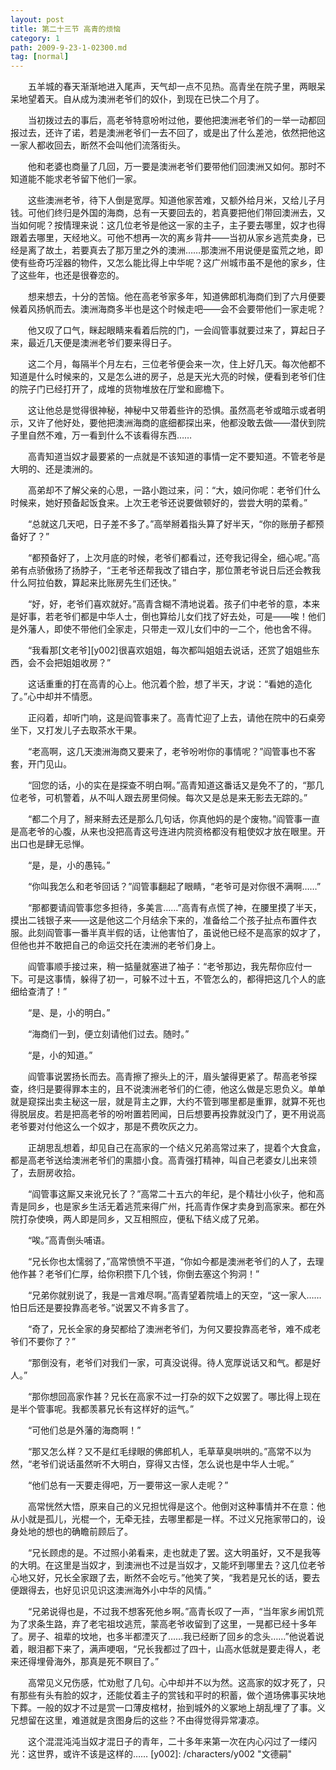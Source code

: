 ```yaml
---
layout: post
title: 第二十三节 高青的烦恼
category: 1
path: 2009-9-23-1-02300.md
tag: [normal]
---
```


　　五羊城的春天渐渐地进入尾声，天气却一点不见热。高青坐在院子里，两眼呆呆地望着天。自从成为澳洲老爷们的奴仆，到现在已快二个月了。

　　当初拨过去的事后，高老爷特意吩咐过他，要他把澳洲老爷们的一举一动都回报过去，还许了诺，若是澳洲老爷们一去不回了，或是出了什么差池，依然把他这一家人都收回去，断然不会叫他们流落街头。

　　他和老婆也商量了几回，万一要是澳洲老爷们要带他们回澳洲又如何。那时不知道能不能求老爷留下他们一家。

　　这些澳洲老爷，待下人倒是宽厚。知道他家苦难，又额外给月米，又给儿子月钱。可他们终归是外国的海商，总有一天要回去的，若真要把他们带回澳洲去，又当如何呢？按情理来说：这几位老爷是他这一家的主子，主子要去哪里，奴才也得跟着去哪里，天经地义。可他不想再一次的离乡背井——当初从家乡逃荒卖身，已经是离了故土，若要真去了那万里之外的澳洲……那澳洲不用说便是蛮荒之地，即使有些奇巧淫器的物件，又怎么能比得上中华呢？这广州城市虽不是他的家乡，住了这些年，也还是很眷恋的。

　　想来想去，十分的苦恼。他在高老爷家多年，知道佛郎机海商们到了六月便要候着风扬帆而去。澳洲海商多半也是这个时候走吧——会不会要带他们一家走呢？

　　他又叹了口气，眯起眼睛来看着后院的门，一会阎管事就要过来了，算起日子来，最近几天便是澳洲老爷们要来得日子。

　　这二个月，每隔半个月左右，三位老爷便会来一次，住上好几天。每次他都不知道是什么时候来的，又是怎么进的房子，总是天光大亮的时候，便看到老爷们住的院子门已经打开了，成堆的货物堆放在厅堂和廊檐下。

　　这让他总是觉得很神秘，神秘中又带着些许的恐惧。虽然高老爷或暗示或者明示，又许了他好处，要他把澳洲海商的底细都探出来，他都没敢去做——潜伏到院子里自然不难，万一看到什么不该看得东西……

　　高青知道当奴才最要紧的一点就是不该知道的事情一定不要知道。不管老爷是大明的、还是澳洲的。

　　高弟却不了解父亲的心思，一路小跑过来，问：“大，娘问你呢：老爷们什么时候来，她好预备起饭食来。上次王老爷还说要做顿好的，尝尝大明的菜肴。”

　　“总就这几天吧，日子差不多了。”高举掰着指头算了好半天，“你的账册子都预备好了？”

　　“都预备好了，上次月底的时候，老爷们都看过，还夸我记得全，细心呢。”高弟有点骄傲扬了扬脖子，“王老爷还帮我改了错白字，那位萧老爷说日后还会教我什么阿拉伯数，算起来比账房先生们还快。”

　　“好，好，老爷们喜欢就好。”高青含糊不清地说着。孩子们中老爷的意，本来是好事，若老爷们都是中华人士，倒也算给儿女们找了好去处，可是——唉！他们是外藩人，即使不带他们全家走，只带走一双儿女们中的一二个，他也舍不得。

　　“我看那[文老爷][y002]很喜欢姐姐，每次都叫姐姐去说话，还赏了姐姐些东西，会不会把姐姐收房？”

　　这话重重的打在高青的心上。他沉着个脸，想了半天，才说：“看她的造化了。”心中却并不情愿。

　　正闷着，却听门响，这是阎管事来了。高青忙迎了上去，请他在院中的石桌旁坐下，又打发儿子去取茶水干果。

　　“老高啊，这几天澳洲海商又要来了，老爷吩咐你的事情呢？”阎管事也不客套，开门见山。

　　“回您的话，小的实在是探查不明白啊。”高青知道这番话又是免不了的，“那几位老爷，可机警着，从不叫人跟去房里伺候。每次又是总是来无影去无踪的。”

　　“都二个月了，掰来掰去还是那么几句话，你真他妈的是个废物。”阎管事一直是高老爷的心腹，从来也没把高青这号连进内院资格都没有粗使奴才放在眼里。开出口也是肆无忌惮。

　　“是，是，小的愚钝。”

　　“你叫我怎么和老爷回话？”阎管事翻起了眼睛，“老爷可是对你很不满啊……”

　　“那都要请阎管事您多担待，多美言……”高青有点慌了神，在腰里摸了半天，摸出二钱银子来——这是他这二个月结余下来的，准备给二个孩子扯点布置件衣服。此刻阎管事一番半真半假的话，让他害怕了，虽说他已经不是高家的奴才了，但他也并不敢把自己的命运交托在澳洲的老爷们身上。

　　阎管事顺手接过来，稍一掂量就塞进了袖子：“老爷那边，我先帮你应付一下。可是这事情，躲得了初一，可躲不过十五，不管怎么的，都得把这几个人的底细给查清了！”

　　“是、是，小的明白。”

　　“海商们一到，便立刻请他们过去。随时。”

　　“是，小的知道。”

　　阎管事说罢扬长而去。高青擦了擦头上的汗，眉头皱得更紧了。帮高老爷探查，终归是要得罪本主的，且不说澳洲老爷们的仁德，他这么做是忘恩负义。单单就是窥探出卖主秘这一层，就是背主之罪，大约不管到哪里都是重罪，就算不死也得脱层皮。若是把高老爷的吩咐置若罔闻，日后想要再投靠就没门了，更不用说高老爷要对付他这么一个奴才，那是不费吹灰之力。

　　正胡思乱想着，却见自己在高家的一个结义兄弟高常过来了，提着个大食盒，都是高老爷送给澳洲老爷们的熏腊小食。高青强打精神，叫自己老婆女儿出来领了，去厨房收拾。

　　“阎管事这厮又来讹兄长了？”高常二十五六的年纪，是个精壮小伙子，他和高青是同乡，也是家乡生活无着逃荒来得广州，托高青作保才卖身到高家来。都在外院打杂使唤，两人即是同乡，又互相照应，便私下结义成了兄弟。

　　“唉。”高青倒头哺语。

　　“兄长你也太懦弱了，”高常愤愤不平道，“你如今都是澳洲老爷们的人了，去理他作甚？老爷们仁厚，给你积攒下几个钱，你倒去塞这个狗洞！”

　　“兄弟你就别说了，我是一言难尽啊。”高青望着院墙上的天空，“这一家人……怕日后还是要投靠高老爷。”说罢又不肯多言了。

　　“奇了，兄长全家的身契都给了澳洲老爷们，为何又要投靠高老爷，难不成老爷们不要你了？”

　　“那倒没有，老爷们对我们一家，可真没说得。待人宽厚说话又和气。都是好人。”

　　“那你想回高家作甚？兄长在高家不过一打杂的奴下之奴罢了。哪比得上现在是半个管事呢。我都羡慕兄长有这样好的运气。”

　　“可他们总是外藩的海商啊！”

　　“那又怎么样？又不是红毛绿眼的佛郎机人，毛草草臭哄哄的。”高常不以为然，“老爷们说话虽然听不大明白，穿得又古怪，怎么说也是中华人士呢。”

　　“他们总有一天要走得吧，万一要带这一家人走呢？”

　　高常恍然大悟，原来自己的义兄担忧得是这个。他倒对这种事情并不在意：他从小就是孤儿，光棍一个，无牵无挂，去哪里都是一样。不过义兄拖家带口的，设身处地的想也的确瞻前顾后了。

　　“兄长顾虑的是。不过照小弟看来，走也就走了罢。这大明虽好，又不是我等的大明。在这里是当奴才，到澳洲也不过是当奴才，又能坏到哪里去？这几位老爷心地又好，兄长全家跟了去，断然不会吃亏。”他笑了笑，“我若是兄长的话，要去便跟得去，也好见识见识这澳洲海外小中华的风情。”

　　“兄弟说得也是，不过我不想客死他乡啊。”高青长叹了一声，“当年家乡闹饥荒为了求条生路，弃了老宅祖坟逃荒，蒙高老爷收留到了这里，一晃都已经十多年了。房子、祖辈的坟地，也多半都湮灭了……我已经断了回乡的念头……”他说着说着，眼泪都下来了，满声哽咽，“兄长我都过了四十，山高水低就是要走得人，老来还得埋骨海外，那真是死不瞑目了。”

　　高常见义兄伤感，忙劝慰了几句。心中却并不以为然。这高家的奴才死了，只有那些有头有脸的奴才，还能仗着主子的赏钱和平时的积蓄，做个道场佛事买块地下葬。一般的奴才不过是赏一口薄皮棺材，抬到城外的义冢地上胡乱埋了了事。义兄想留在这里，难道就是贪图身后的这些？不由得觉得异常凄凉。

　　这个混混沌沌当奴才混日子的青年，二十多年来第一次在内心闪过了一缕闪光：这世界，或许不该是这样的……
[y002]: /characters/y002 "文德嗣"
